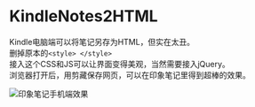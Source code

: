 # KindleNotes2HTML

Kindle电脑端可以将笔记另存为HTML，但实在太丑。  
删掉原本的`<style> </style>`  
接入这个CSS和JS可以让界面变得美观，当然需要接入jQuery。  
浏览器打开后，用剪藏保存网页，可以在印象笔记里得到超棒的效果。

![印象笔记手机端效果](http://files.19871222.com/20190528093559.jpg)
